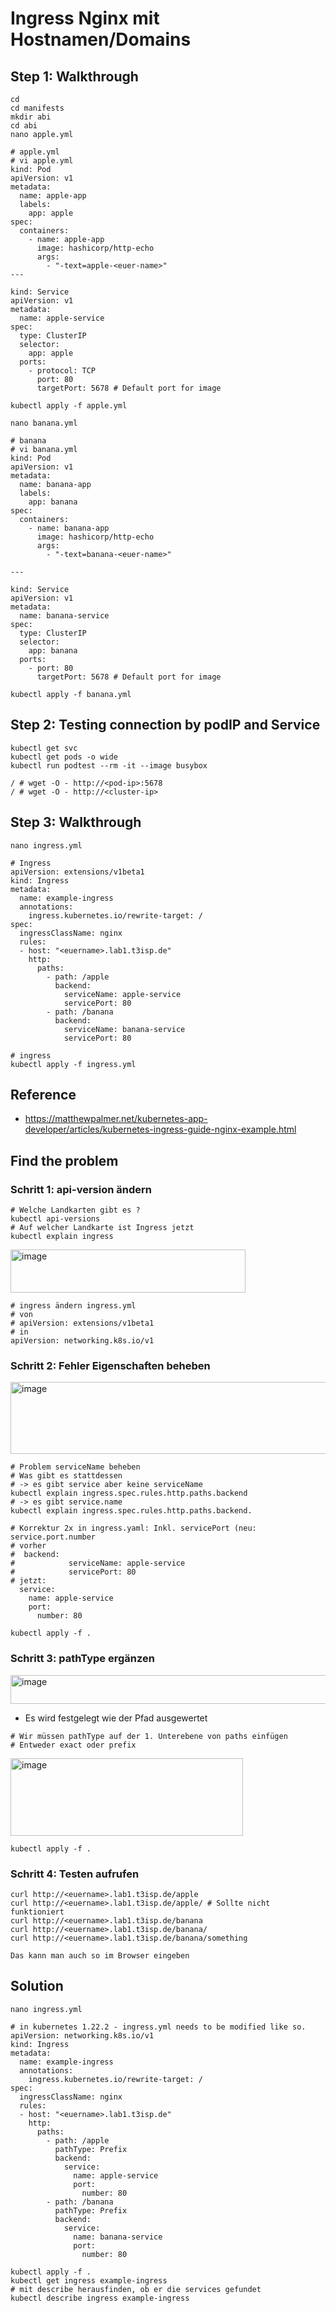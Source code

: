 # Ingress Nginx mit Hostnamen/Domains

## Step 1: Walkthrough 

```
cd 
cd manifests
mkdir abi 
cd abi
nano apple.yml 
```

```
# apple.yml 
# vi apple.yml 
kind: Pod
apiVersion: v1
metadata:
  name: apple-app
  labels:
    app: apple
spec:
  containers:
    - name: apple-app
      image: hashicorp/http-echo
      args:
        - "-text=apple-<euer-name>"
---

kind: Service
apiVersion: v1
metadata:
  name: apple-service
spec:
  type: ClusterIP
  selector:
    app: apple
  ports:
    - protocol: TCP
      port: 80
      targetPort: 5678 # Default port for image
```

```
kubectl apply -f apple.yml 
```

```
nano banana.yml
```


```
# banana
# vi banana.yml
kind: Pod
apiVersion: v1
metadata:
  name: banana-app
  labels:
    app: banana
spec:
  containers:
    - name: banana-app
      image: hashicorp/http-echo
      args:
        - "-text=banana-<euer-name>"

---

kind: Service
apiVersion: v1
metadata:
  name: banana-service
spec:
  type: ClusterIP
  selector:
    app: banana
  ports:
    - port: 80
      targetPort: 5678 # Default port for image
```

```
kubectl apply -f banana.yml
```

## Step 2: Testing connection by podIP and Service 

```
kubectl get svc
kubectl get pods -o wide
kubectl run podtest --rm -it --image busybox
```

```
/ # wget -O - http://<pod-ip>:5678 
/ # wget -O - http://<cluster-ip>
```

## Step 3: Walkthrough 

```
nano ingress.yml
```

```
# Ingress
apiVersion: extensions/v1beta1
kind: Ingress
metadata:
  name: example-ingress
  annotations:
    ingress.kubernetes.io/rewrite-target: /
spec:
  ingressClassName: nginx
  rules:
  - host: "<euername>.lab1.t3isp.de"
    http:
      paths:
        - path: /apple
          backend:
            serviceName: apple-service
            servicePort: 80
        - path: /banana
          backend:
            serviceName: banana-service
            servicePort: 80
```

```
# ingress 
kubectl apply -f ingress.yml
```

## Reference 

  * https://matthewpalmer.net/kubernetes-app-developer/articles/kubernetes-ingress-guide-nginx-example.html

## Find the problem 


### Schritt 1: api-version ändern

```
# Welche Landkarten gibt es ?
kubectl api-versions
# Auf welcher Landkarte ist Ingress jetzt
kubectl explain ingress
```

<img width="376" height="69" alt="image" src="https://github.com/user-attachments/assets/15111f3d-f82e-4b79-99c4-2670e4332524" />

```
# ingress ändern ingress.yml 
# von
# apiVersion: extensions/v1beta1
# in
apiVersion: networking.k8s.io/v1
```

### Schritt 2: Fehler Eigenschaften beheben 

<img width="947" height="115" alt="image" src="https://github.com/user-attachments/assets/c2f7760e-2853-4f24-b6a1-20bafa779024" />

```
# Problem serviceName beheben
# Was gibt es stattdessen
# -> es gibt service aber keine serviceName 
kubectl explain ingress.spec.rules.http.paths.backend
# -> es gibt service.name 
kubectl explain ingress.spec.rules.http.paths.backend.
```

```
# Korrektur 2x in ingress.yaml: Inkl. servicePort (neu: service.port.number
# vorher
#  backend:
#            serviceName: apple-service
#            servicePort: 80
# jetzt:
  service:
    name: apple-service
    port:
      number: 80
```

```
kubectl apply -f . 
```

### Schritt 3: pathType ergänzen 

<img width="907" height="46" alt="image" src="https://github.com/user-attachments/assets/8da36c28-7737-49ba-a9a0-994a21fd02fb" />


  * Es wird festgelegt wie der Pfad ausgewertet

```
# Wir müssen pathType auf der 1. Unterebene von paths einfügen
# Entweder exact oder prefix 
```

<img width="372" height="124" alt="image" src="https://github.com/user-attachments/assets/615884d5-2335-4dc1-99fd-cc79a224a8b6" />

```
kubectl apply -f .
```

### Schritt 4: Testen aufrufen 

```
curl http://<euername>.lab1.t3isp.de/apple
curl http://<euername>.lab1.t3isp.de/apple/ # Sollte nicht funktioniert
curl http://<euername>.lab1.t3isp.de/banana
curl http://<euername>.lab1.t3isp.de/banana/
curl http://<euername>.lab1.t3isp.de/banana/something
```

```
Das kann man auch so im Browser eingeben
```

## Solution

```
nano ingress.yml
```

```
# in kubernetes 1.22.2 - ingress.yml needs to be modified like so.
apiVersion: networking.k8s.io/v1
kind: Ingress
metadata:
  name: example-ingress
  annotations:
    ingress.kubernetes.io/rewrite-target: /
spec:
  ingressClassName: nginx
  rules:
  - host: "<euername>.lab1.t3isp.de"
    http:
      paths:
        - path: /apple
          pathType: Prefix
          backend:
            service:
              name: apple-service
              port:
                number: 80
        - path: /banana
          pathType: Prefix
          backend:
            service:
              name: banana-service
              port:
                number: 80                
```

```
kubectl apply -f .
kubectl get ingress example-ingress
# mit describe herausfinden, ob er die services gefundet 
kubectl describe ingress example-ingress
```

